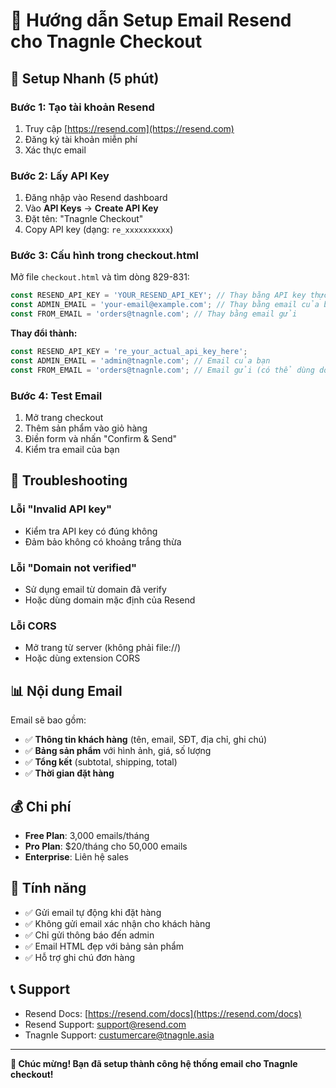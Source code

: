 # 📧 Hướng dẫn Setup Email Resend cho Tnagnle Checkout


## 🚀 Setup Nhanh (5 phút)

### Bước 1: Tạo tài khoản Resend
1. Truy cập [https://resend.com](https://resend.com)
2. Đăng ký tài khoản miễn phí
3. Xác thực email

### Bước 2: Lấy API Key
1. Đăng nhập vào Resend dashboard
2. Vào **API Keys** → **Create API Key**
3. Đặt tên: "Tnagnle Checkout"
4. Copy API key (dạng: `re_xxxxxxxxxx`)

### Bước 3: Cấu hình trong checkout.html
Mở file `checkout.html` và tìm dòng 829-831:

```javascript
const RESEND_API_KEY = 'YOUR_RESEND_API_KEY'; // Thay bằng API key thực
const ADMIN_EMAIL = 'your-email@example.com'; // Thay bằng email của bạn
const FROM_EMAIL = 'orders@tnagnle.com'; // Thay bằng email gửi
```

**Thay đổi thành:**
```javascript
const RESEND_API_KEY = 're_your_actual_api_key_here';
const ADMIN_EMAIL = 'admin@tnagnle.com'; // Email của bạn
const FROM_EMAIL = 'orders@tnagnle.com'; // Email gửi (có thể dùng domain mặc định)
```

### Bước 4: Test Email
1. Mở trang checkout
2. Thêm sản phẩm vào giỏ hàng
3. Điền form và nhấn "Confirm & Send"
4. Kiểm tra email của bạn

## 🔧 Troubleshooting

### Lỗi "Invalid API key"
- Kiểm tra API key có đúng không
- Đảm bảo không có khoảng trắng thừa

### Lỗi "Domain not verified"
- Sử dụng email từ domain đã verify
- Hoặc dùng domain mặc định của Resend

### Lỗi CORS
- Mở trang từ server (không phải file://)
- Hoặc dùng extension CORS

## 📊 Nội dung Email

Email sẽ bao gồm:
- ✅ **Thông tin khách hàng** (tên, email, SĐT, địa chỉ, ghi chú)
- ✅ **Bảng sản phẩm** với hình ảnh, giá, số lượng
- ✅ **Tổng kết** (subtotal, shipping, total)
- ✅ **Thời gian đặt hàng**

## 💰 Chi phí

- **Free Plan**: 3,000 emails/tháng
- **Pro Plan**: $20/tháng cho 50,000 emails
- **Enterprise**: Liên hệ sales

## 🎯 Tính năng

- ✅ Gửi email tự động khi đặt hàng
- ✅ Không gửi email xác nhận cho khách hàng
- ✅ Chỉ gửi thông báo đến admin
- ✅ Email HTML đẹp với bảng sản phẩm
- ✅ Hỗ trợ ghi chú đơn hàng

## 📞 Support

- Resend Docs: [https://resend.com/docs](https://resend.com/docs)
- Resend Support: support@resend.com
- Tnagnle Support: custumercare@tnagnle.asia

---

**🎉 Chúc mừng! Bạn đã setup thành công hệ thống email cho Tnagnle checkout!**

